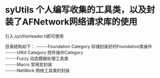 syUtils 个人编写收集的工具类，以及封装了AFNetwork网络请求库的使用
===========================
引入:syUtilsHeader.h即可使用

目录结构如下：
------Foundation Category 存储封装好的Foundation类操作   
------UIKit Category      控件操作Category   
------Fuzzy               动态模糊处理工具类   
------Macro               常用宏封装   
------NetWork             网络工具类的封装   

